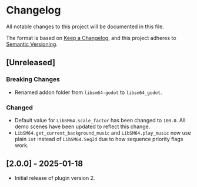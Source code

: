 # Changelog

All notable changes to this project will be documented in this file.

The format is based on [Keep a Changelog](https://keepachangelog.com/en/1.0.0/),
and this project adheres to [Semantic Versioning](https://semver.org/spec/v2.0.0.html).

## [Unreleased]

### Breaking Changes

- Renamed addon folder from `libsm64-godot` to `libsm64_godot`.

### Changed

- Default value for `LibSM64.scale_factor` has been changed to `100.0`. All demo scenes have been updated to reflect this change.
- `LibSM64.get_current_background_music` and `LibSM64.play_music` now use plain `int` instead of `LibSM64.SeqId` due to how sequence priority flags work.

## [2.0.0] - 2025-01-18

- Initial release of plugin version 2.
